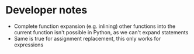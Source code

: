 # Developer notes

- Complete function expansion (e.g. inlining) other functions into the current function isn't possible in Python, as we can't expand statements
- Same is true for assignment replacement, this only works for expressions
